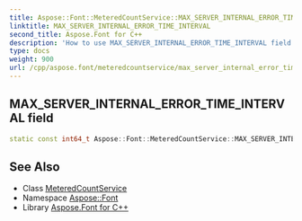 ```yaml
---
title: Aspose::Font::MeteredCountService::MAX_SERVER_INTERNAL_ERROR_TIME_INTERVAL field
linktitle: MAX_SERVER_INTERNAL_ERROR_TIME_INTERVAL
second_title: Aspose.Font for C++
description: 'How to use MAX_SERVER_INTERNAL_ERROR_TIME_INTERVAL field of Aspose::Font::MeteredCountService class in C++.'
type: docs
weight: 900
url: /cpp/aspose.font/meteredcountservice/max_server_internal_error_time_interval/
---
```

## MAX_SERVER_INTERNAL_ERROR_TIME_INTERVAL field




```cpp
static const int64_t Aspose::Font::MeteredCountService::MAX_SERVER_INTERNAL_ERROR_TIME_INTERVAL
```

## See Also

* Class [MeteredCountService](../)
* Namespace [Aspose::Font](../../)
* Library [Aspose.Font for C++](../../../)
